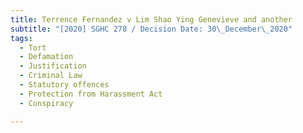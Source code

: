 ```yaml
---
title: Terrence Fernandez v Lim Shao Ying Genevieve and another
subtitle: "[2020] SGHC 278 / Decision Date: 30\_December\_2020"
tags:
  - Tort
  - Defamation
  - Justification
  - Criminal Law
  - Statutory offences
  - Protection from Harassment Act
  - Conspiracy

---
```

